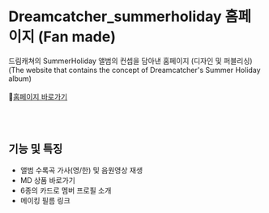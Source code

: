 # Dreamcatcher_summerholiday 홈페이지 (Fan made)
드림캐쳐의 SummerHoliday 앨범의 컨셉을 담아낸 홈페이지 (디자인 및 퍼블리싱)<br>
(The website that contains the concept of Dreamcatcher's Summer Holiday album)<br><br>
📌[홈페이지 바로가기](https://fold6.github.io/Dreamcatcher_summerholiday_hp-landing-respon/index.html)<br>

<br>
<br>

## 기능 및 특징
- 앨범 수록곡 가사(영/한) 및 음원영상 재생
- MD 상품 바로가기
- 6종의 카드로 멤버 프로필 소개
- 메이킹 필름 링크

